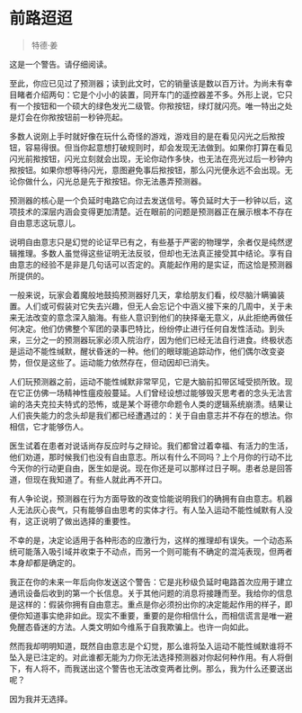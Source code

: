 # 前路迢迢

> 特德·姜

这是一个警告。请仔细阅读。

至此，你应已见过了预测器；读到此文时，它的销量该是数以百万计。为尚未有幸目睹者介绍两句：它是个小小的装置，同开车门的遥控器差不多。外形上说，它只有一个按钮和一个硕大的绿色发光二级管。你揿按钮，绿灯就闪亮。唯一特出之处是灯会在你揿按钮前一秒钟亮起。

多数人说刚上手时就好像在玩什么奇怪的游戏，游戏目的是在看见闪光之后揿按钮，容易得很。但当你起意想打破规则时，却会发现无法做到。如果你打算在看见闪光前揿按钮，闪光立刻就会出现，无论你动作多快，也无法在亮光过后一秒钟内揿按钮。如果你想等待闪光，意图避免事后揿按钮，那么闪光便永远不会出现。无论你做什么，闪光总是先于揿按钮。你无法愚弄预测器。

预测器的核心是一个负延时电路它向过去发送信号。等负延时大于一秒钟以后，这项技术的深层内涵会变得更加清楚。近在眼前的问题是预测器正在展示根本不存在自由意志这玩意儿。

说明自由意志只是幻觉的论证早已有之，有些基于严密的物理学，余者仅是纯然逻辑推理。多数人虽觉得这些证明无法反驳，但却也无法真正接受其中结论。享有自由意志的经验不是非是几句话可以否定的。真能起作用的是实证，而这恰是预测器所提供的。

一般来说，玩家会着魔般地鼓捣预测器好几天，拿给朋友们看，绞尽脑汁瞒骗装置。人们或可假装对它失去兴趣，但无人会忘记个中涵义接下来的几周中，关于未来无法改变的意念深入脑海。有些人意识到他们的抉择毫无意义，从此拒绝再做任何决定。他们仿佛整个军团的录事巴特比，纷纷停止进行任何自发性活动。到头来，三分之一的预测器玩家必须入院治疗，因为他们已经无法自行进食。终极状态是运动不能性缄默，醒状昏迷的一种。他们的眼球能追踪动作，他们偶尔改变姿势，但仅是这些了。运动能力依然存在，但动因却已消失。

人们玩预测器之前，运动不能性缄默非常罕见，它是大脑前扣带区域受损所致。现在它正仿佛一场精神性瘟疫般蔓延。人们曾经设想过能够毁灭思考者的念头无法言谕的洛夫克拉夫特式的恐怖，或是某个哥德尔命题令人类的逻辑系统崩溃。结果让人们丧失能力的念头却是我们都已经遭遇过的：关于自由意志并不存在的想法。你相信，它才能够伤人。

医生试着在患者对说话尚存反应时与之辩论。我们都曾过着幸福、有活力的生活，他们劝道，那时候我们也没有自由意志。所以有什么不同吗？上个月你的行动不比今天你的行动更自由，医生如是说。现在你还是可以那样过日子啊。患者总是回答道，但现在我知道了。有些人就此再不开口。

有人争论说，预测器在行为方面导致的改变恰能说明我们的确拥有自由意志。机器人无法灰心丧气，只有能够自由思考的实体才行。有人坠入运动不能性缄默有人没有，这正说明了做出选择的重要性。

不幸的是，决定论适用于各种形态的应激行为，这样的推理却有误失。一个动态系统可能落入吸引域并收束于不动点，而另一个则可能有不确定的混沌表现，但两者本身却都是确定的。

我正在你的未来一年后向你发送这个警告：它是兆秒级负延时电路首次应用于建立通讯设备后收到的第一个长信息。关于其他问题的消息将接踵而至。我给你的信息是这样的：假装你拥有自由意志。重点是你必须扮出你的决定能起作用的样子，即便你知道事实绝非如此。现实不重要，重要的是你相信什么，而相信谎言是唯一避免醒态昏迷的方法。人类文明如今维系于自我欺骗上。也许一向如此。

然而我却明明知道，既然自由意志是个幻觉，那么谁将坠入运动不能性缄默谁将不坠入是已注定的。对此谁都无能为力你无法选择预测器对你起何种作用。有人将倒下，有人将不，而我送出这个警告也无法改变两者比例。那么，我为什么还要送出呢？

因为我并无选择。
